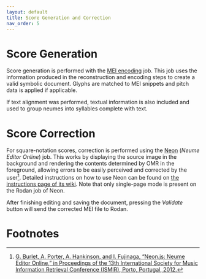 ```yaml
---
layout: default
title: Score Generation and Correction
nav_order: 5
---
```


# Score Generation

Score generation is performed with the [MEI encoding](https://github.com/DDMAL/MEI_encoding) job.
This job uses the information produced in the reconstruction and encoding steps to create a valid symbolic document.
Glyphs are matched to MEI snippets and pitch data is applied if applicable.

If text alignment was performed, textual information is also included and used to group neumes into syllables complete with text.

# Score Correction

For square-notation scores, correction is performed using the [Neon](https://github.com/DDMAL/Neon/) (*Neume Editor Online*) job.
This works by displaying the source image in the background and rendering the contents determined by OMR in the foreground,
allowing errors to be easily perceived and corrected by the user[^1].
Detailed instructions on how to use Neon can be found on [the instructions page of its wiki](https://github.com/DDMAL/Neon/wiki/Instructions).
Note that only single-page mode is present on the Rodan job of Neon.

After finishing editing and saving the document, pressing the *Validate* button will send the corrected MEI file to Rodan.

# Footnotes

[^1]: [G. Burlet, A. Porter, A. Hankinson, and I. Fujinaga, “Neon.js: Neume Editor Online,” in Proceedings of the 13th International Society for Music Information Retrieval Conference (ISMIR), Porto, Portugal, 2012.](https://archives.ismir.net/ismir2012/paper/000121.pdf)
